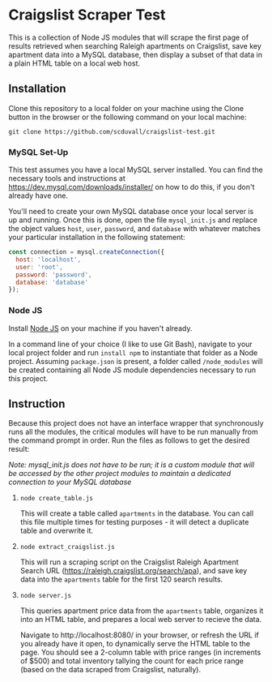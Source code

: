 Craigslist Scraper Test
============================

This is a collection of Node JS modules that will scrape the first page of results retrieved when searching Raleigh apartments on Craigslist, save key apartment data into a MySQL database, then display a subset of that data in a plain HTML table on a local web host.

Installation
-----------------

Clone this repository to a local folder on your machine using the Clone button in the browser or the following command on your local machine:

```
git clone https://github.com/scduvall/craigslist-test.git
```

### MySQL Set-Up

This test assumes you have a local MySQL server installed. 
You can find the necessary tools and instructions at <https://dev.mysql.com/downloads/installer/> on how to do this, if you don't already have one.

You'll need to create your own MySQL database once your local server is up and running. 
Once this is done, open the file `mysql_init.js` and replace the object values `host`, `user`, `password`, and `database` with whatever matches your particular installation in the following statement:

```javascript
const connection = mysql.createConnection({
  host: 'localhost',
  user: 'root',
  password: 'password',
  database: 'database'
});
```

### Node JS

Install [Node JS](http://nodejs.org/) on your machine if you haven't already.

In a command line of your choice (I like to use Git Bash), navigate to your local project folder and run `install npm` to instantiate that folder as a Node project. Assuming `package.json` is present, a folder called `/node_modules` will be created containing all Node JS module dependencies necessary to run this project.

Instruction
-----------------------

Because this project does not have an interface wrapper that synchronously runs all the modules, the critical modules will have to be run manually from the command prompt in order. Run the files as follows to get the desired result:

*Note: mysql_init.js does not have to be run; it is a custom module that will be accessed by the other project modules to maintain a dedicated connection to your MySQL database*

1. `node create_table.js`

      This will create a table called `apartments` in the database. You can call this file multiple times for testing purposes - it will detect a duplicate table and overwrite it.
      
2. `node extract_craigslist.js`

      This will run a scraping script on the Craigslist Raleigh Apartment Search URL (https://raleigh.craigslist.org/search/apa), and save key data into the `apartments` table for the first 120 search results.
      
3. `node server.js`

      This queries apartment price data from the `apartments` table, organizes it into an HTML table, and prepares a local web server to recieve the data. 
      
      Navigate to http://localhost:8080/ in your browser, or refresh the URL if you already have it open, to dynamically serve the HTML table to the page. You should see a 2-column table with price ranges (in increments of $500) and total inventory tallying the count for each price range (based on the data scraped from Craigslist, naturally).
